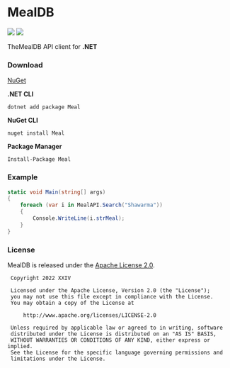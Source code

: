 # MealDB

[![](https://img.shields.io/github/v/tag/thechampagne/mealdb-dotnet?label=version)](https://github.com/thechampagne/mealdb-dotnet/releases/latest) [![](https://img.shields.io/github/license/thechampagne/mealdb-dotnet)](https://github.com/thechampagne/mealdb-dotnet/blob/main/LICENSE)

TheMealDB API client for **.NET**

### Download
[NuGet](https://www.nuget.org/packages/Meal/)

**.NET CLI**
```
dotnet add package Meal
```
**NuGet CLI**
```
nuget install Meal
```
**Package Manager**
```
Install-Package Meal
```

### Example

```csharp
static void Main(string[] args)
{
    foreach (var i in MealAPI.Search("Shawarma"))
    {
        Console.WriteLine(i.strMeal);
    }
}
```

### License

MealDB is released under the [Apache License 2.0](https://github.com/thechampagne/mealdb-dotnet/blob/main/LICENSE).

```
 Copyright 2022 XXIV

 Licensed under the Apache License, Version 2.0 (the "License");
 you may not use this file except in compliance with the License.
 You may obtain a copy of the License at

     http://www.apache.org/licenses/LICENSE-2.0

 Unless required by applicable law or agreed to in writing, software
 distributed under the License is distributed on an "AS IS" BASIS,
 WITHOUT WARRANTIES OR CONDITIONS OF ANY KIND, either express or implied.
 See the License for the specific language governing permissions and
 limitations under the License.
```